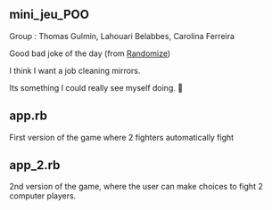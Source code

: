 ## mini_jeu_POO
Group : Thomas Gulmin, Lahouari Belabbes, Carolina Ferreira

Good bad joke of the day (from [Randomize](https://random-ize.com/bad-jokes/))

I think I want a job cleaning mirrors.

Its something I could really see myself doing. 🎉

## app.rb
First version of the game where 2 fighters automatically fight
## app_2.rb
2nd version of the game, where the user can make choices to fight 2 computer players.
